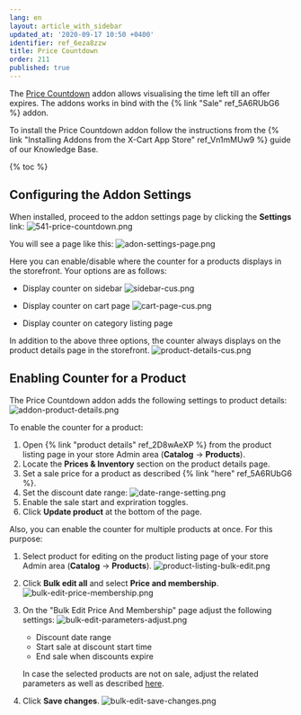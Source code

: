 ```yaml
---
lang: en
layout: article_with_sidebar
updated_at: '2020-09-17 10:50 +0400'
identifier: ref_6eza8zzw
title: Price Countdown
order: 211
published: true
---
```

The [Price Countdown](https://market.x-cart.com/addons/price-countdown.html "Price Countdown") addon allows visualising the time left till an offer expires. The addons works in bind with the {% link "Sale" ref_5A6RUbG6 %} addon.

To install the Price Countdown addon follow the instructions from the {% link "Installing Addons from the X-Cart App Store" ref_Vn1mMUw9 %} guide of our Knowledge Base.

{% toc %}

## Configuring the Addon Settings

When installed, proceed to the addon settings page by clicking the **Settings** link:
![541-price-countdown.png]({{site.baseurl}}/attachments/ref_6eza8zzw/541-price-countdown.png)

You will see a page like this:
![adon-settings-page.png]({{site.baseurl}}/attachments/ref_6eza8zzw/adon-settings-page.png)

Here you can enable/disable where the counter for a products displays in the storefront. Your options are as follows:
* Display counter on sidebar
![sidebar-cus.png]({{site.baseurl}}/attachments/ref_6eza8zzw/sidebar-cus.png)

* Display counter on cart page
![cart-page-cus.png]({{site.baseurl}}/attachments/ref_6eza8zzw/cart-page-cus.png)

* Display counter on category listing page

In addition to the above three options, the counter always displays on the product details page in the storefront.
![product-details-cus.png]({{site.baseurl}}/attachments/ref_6eza8zzw/product-details-cus.png)

## Enabling Counter for a Product

The Price Countdown addon adds the following settings to product details:
![addon-product-details.png]({{site.baseurl}}/attachments/ref_6eza8zzw/addon-product-details.png)

To enable the counter for a product:

1. Open {% link "product details" ref_2D8wAeXP %} from the product listing page in your store Admin area (**Catalog** -> **Products**).
2. Locate the **Prices & Inventory** section on the product details page.
3. Set a sale price for a product as described {% link "here" ref_5A6RUbG6 %}.
4. Set the discount date range:
   ![date-range-setting.png]({{site.baseurl}}/attachments/ref_6eza8zzw/date-range-setting.png)
5. Enable the sale start and expriration toggles.
6. Click **Update product** at the bottom of the page.

Also, you can enable the counter for multiple products at once. For this purpose:

1. Select product for editing on the product listing page of your store Admin area (**Catalog** -> **Products**).
   ![product-listing-bulk-edit.png]({{site.baseurl}}/attachments/ref_6eza8zzw/product-listing-bulk-edit.png)

2. Click **Bulk edit all** and select **Price and membership**.
   ![bulk-edit-price-membership.png]({{site.baseurl}}/attachments/ref_6eza8zzw/bulk-edit-price-membership.png)

3. On the "Bulk Edit Price And Membership" page adjust the following settings:
   ![bulk-edit-parameters-adjust.png]({{site.baseurl}}/attachments/ref_6eza8zzw/bulk-edit-parameters-adjust.png)
   * Discount date range
   * Start sale at discount start time
   * End sale when discounts expire
   
   In case the selected products are not on sale, adjust the related parameters as well as described [here](https://kb.x-cart.com/modules/bulk_edit.html#bulk-edit-price-and-membership "Price Countdown").
4. Click **Save changes**.
   ![bulk-edit-save-changes.png]({{site.baseurl}}/attachments/ref_6eza8zzw/bulk-edit-save-changes.png)
